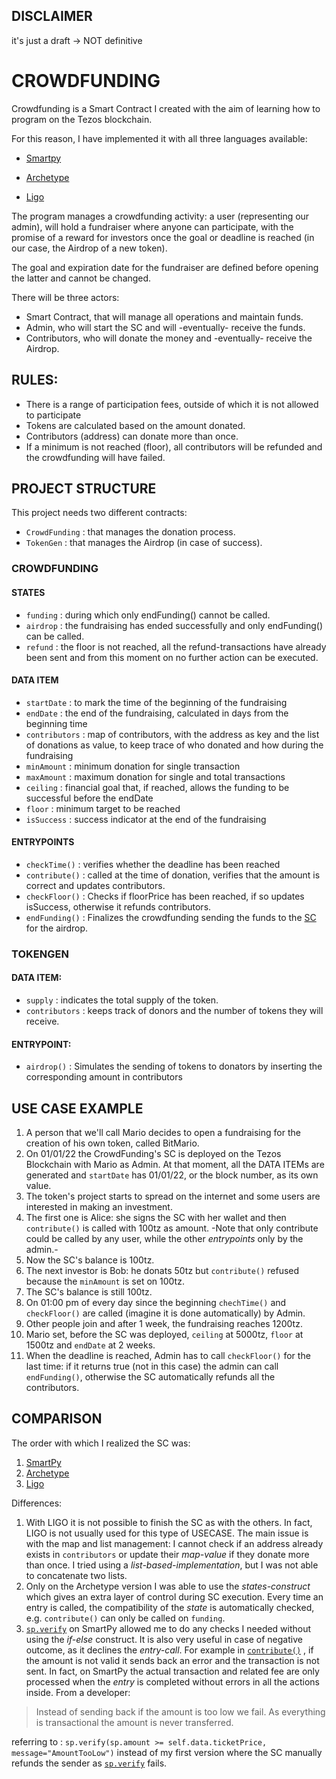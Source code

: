 ## DISCLAIMER

it's just a draft -> NOT definitive


# CROWDFUNDING

Crowdfunding is a Smart Contract I created with the aim of learning how to program on the Tezos blockchain.

For this reason, I have implemented it with all three languages available:

- [Smartpy](https://github.com/TheMastro-11/LearningTezos/blob/contracts/CrowdFunding/SmartPy/README.md)

- [Archetype](https://github.com/TheMastro-11/LearningTezos/blob/contracts/CrowdFunding/Archetype/README.md)

- [Ligo](https://github.com/TheMastro-11/LearningTezos/blob/contracts/CrowdFunding/Ligo/README.md)

The program manages a crowdfunding activity: a user (representing our admin), will hold a fundraiser where anyone can participate, with the promise of a reward for investors once the goal or deadline is reached (in our case, the Airdrop of a new token). 

The goal and expiration date for the fundraiser are defined before opening the latter and cannot be changed.

There will be three actors:

- Smart Contract, that will manage all operations and maintain funds.
- Admin, who will start the SC and will -eventually- receive the funds.
- Contributors, who will donate the money and -eventually- receive the Airdrop.

  

## RULES:

- There is a range of participation fees, outside of which it is not allowed to participate
- Tokens are calculated based on the amount donated. 
- Contributors (address) can donate more than once. 
- If a minimum is not reached (floor), all contributors will be refunded and the crowdfunding will have failed.
  

## PROJECT STRUCTURE
This project needs two different contracts:
- `CrowdFunding` : that manages the donation process.
- `TokenGen` : that manages the Airdrop (in case of success).

### CROWDFUNDING

#### STATES
- `funding` : during which only endFunding() cannot be called.
- `airdrop` : the fundraising has ended successfully and only endFunding() can be called.
- `refund` : the floor is not reached, all the refund-transactions have already been sent and from this moment on no further action can be executed.

#### DATA ITEM
- `startDate` : to mark the time of the beginning of the fundraising 
- `endDate` : the end of the fundraising, calculated in days from the beginning time
- `contributors` : map of contributors, with the address as key and the list of donations as value, to keep trace of who donated and how during the fundraising
- `minAmount` : minimum donation for single transaction
- `maxAmount` : maximum donation for single and total transactions
- `ceiling` : financial goal that, if reached, allows the funding to be successful before the endDate
- `floor` : minimum target to be reached
- `isSuccess` : success indicator at the end of the fundraising


#### ENTRYPOINTS
- `checkTime()` : verifies whether  the deadline has been reached
- `contribute()` : called at the time of donation, verifies that the amount is correct and updates contributors.
- `checkFloor()` : Checks if floorPrice has been reached, if so updates isSuccess, otherwise it refunds contributors.
- `endFunding()` : Finalizes the crowdfunding sending the funds to the [SC](https://github.com/TheMastro-11/LearningTezos/tree/contracts/CrowdFunding#TokenGen) for the airdrop.


### TOKENGEN

#### DATA ITEM:
- `supply` : indicates the total supply of the token.
- `contributors` : keeps track of donors and the number of tokens they will receive.


#### ENTRYPOINT:
- `airdrop()` : Simulates the sending of tokens to donators by inserting the corresponding amount in contributors

## USE CASE EXAMPLE
1. A person that we'll call Mario decides to open a fundraising for the creation of his own token, called BitMario.
2. On 01/01/22 the CrowdFunding's SC is deployed on the Tezos Blockchain with Mario as Admin. At that moment, all the DATA ITEMs are generated and `startDate` has 01/01/22, or the block number, as its own value.
3. The token's project starts to spread on the internet and some users are interested in making an investment.
4. The first one is Alice: she signs the SC with her wallet and then `contribute()` is called with 100tz as amount. -Note that only contribute could be called by any user, while the other *entrypoints* only by the admin.-
5. Now the SC's balance is 100tz.
6. The next investor is Bob: he donats 50tz but `contribute()` refused because the `minAmount` is set on 100tz.
7. The SC's balance is still 100tz.
8. On 01:00 pm of every day since the beginning `chechTime()` and `checkFloor()` are called (imagine it is done automatically) by Admin.
9. Other people join and after 1 week, the fundraising reaches 1200tz.
10. Mario set, before the SC was deployed, `ceiling` at 5000tz, `floor` at 1500tz and `endDate` at 2 weeks.
11. When the deadline is reached, Admin has to call `checkFloor()` for the last time: if it returns true (not in this case) the admin can call `endFunding()`, otherwise the SC automatically refunds all the contributors.


## COMPARISON
The order with which I realized the SC was:
1. [SmartPy](https://github.com/TheMastro-11/LearningTezos/tree/contracts/CrowdFunding/SmartPy)
2. [Archetype](https://github.com/TheMastro-11/LearningTezos/tree/contracts/CrowdFunding/Archetype)
3. [Ligo](https://github.com/TheMastro-11/LearningTezos/tree/contracts/CrowdFunding/Ligo)

Differences:
1. With LIGO it is not possible to finish the SC as with the others. In fact, LIGO is not usually used for this type of USECASE. The main issue is with the map and list management: I cannot check if an address already exists in `contributors` or update their *map-value* if they donate more than once. I tried using a *list-based-implementation*, but I was not able to concatenate two lists.
2. Only on the Archetype version I was able to use the *states-construct* which gives an extra layer of control during SC execution. Every time an entry is called, the compatibility of the *state* is automatically checked, e.g. `contribute()` can only be called on `funding`.
3. [`sp.verify`]( l ) on SmartPy allowed me to do any checks I needed without using the *if-else* construct. It is also very useful in case of negative outcome, as it declines the *entry-call*. For example in [`contribute()`](https://github.com/TheMastro-11/LearningTezos/tree/contracts/CrowdFunding/SmartPy/#contribute) , if the amount is not valid it sends back an error and the transaction is not sent. In fact, on SmartPy the actual transaction and related fee are only processed when the *entry* is completed without errors in all the actions inside. 
From a developer: 
> Instead of sending back if the amount is too low we fail.
As everything is transactional the amount is never transferred.

referring to : `sp.verify(sp.amount >= self.data.ticketPrice, message="AmountTooLow")` instead of my first version where the SC manually refunds the sender as [`sp.verify`](https://smartpy.io/docs/general/checking_condition/#asserts) fails.


